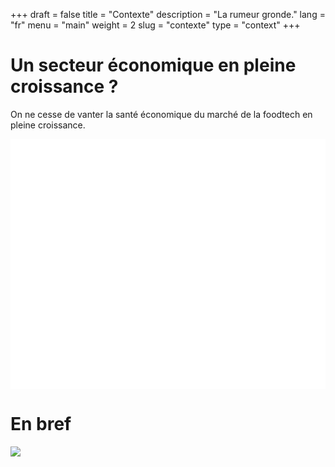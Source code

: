 +++
draft = false
title = "Contexte"
description = "La rumeur gronde."
lang = "fr"
menu = "main"
weight = 2
slug = "contexte"
type = "context"
+++ 

# Un secteur économique en pleine croissance ?

On ne cesse de vanter la santé économique du marché de la foodtech en pleine croissance.

<!-- amCharts javascript sources -->
<script type="text/javascript" src="https://www.amcharts.com/lib/3/amcharts.js"></script>
<script type="text/javascript" src="https://www.amcharts.com/lib/3/serial.js"></script>
<script type="text/javascript" src="https://www.amcharts.com/lib/3/themes/light.js"></script>

<!-- amCharts javascript code -->
<script type="text/javascript", src="/charts.js">
</script>
<div id="chartdiv" style="width: 100%; height: 400px; background-color: #FFFFFF;" ></div>

# En bref

<img src = "/images/context/comic.png" class = "img-responsive">